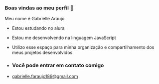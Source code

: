 ### Boas vindas ao meu perfil 💜

Meu nome é Gabrielle Araujo

- Estou estudando no alura
- Estou me desenvolvendo na linguagem JavaScript
- Utilizo esse espaço para minha organização e compartilhamento dos meus projetos desenvolvidos

- ### Você pode entrar em contato comigo

- gabrielle.faraujo189@gmail.com

